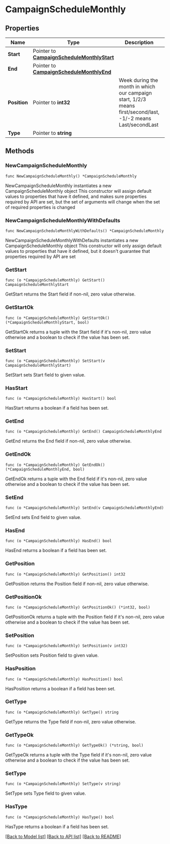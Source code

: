 # CampaignScheduleMonthly

## Properties

Name | Type | Description | Notes
------------ | ------------- | ------------- | -------------
**Start** | Pointer to [**CampaignScheduleMonthlyStart**](CampaignScheduleMonthlyStart.md) |  | [optional] 
**End** | Pointer to [**CampaignScheduleMonthlyEnd**](CampaignScheduleMonthlyEnd.md) |  | [optional] 
**Position** | Pointer to **int32** | Week during the month in which our campaign start, 1/2/3 means first/second/last, -1/-2 means Last/secondLast | [optional] 
**Type** | Pointer to **string** |  | [optional] 

## Methods

### NewCampaignScheduleMonthly

`func NewCampaignScheduleMonthly() *CampaignScheduleMonthly`

NewCampaignScheduleMonthly instantiates a new CampaignScheduleMonthly object
This constructor will assign default values to properties that have it defined,
and makes sure properties required by API are set, but the set of arguments
will change when the set of required properties is changed

### NewCampaignScheduleMonthlyWithDefaults

`func NewCampaignScheduleMonthlyWithDefaults() *CampaignScheduleMonthly`

NewCampaignScheduleMonthlyWithDefaults instantiates a new CampaignScheduleMonthly object
This constructor will only assign default values to properties that have it defined,
but it doesn't guarantee that properties required by API are set

### GetStart

`func (o *CampaignScheduleMonthly) GetStart() CampaignScheduleMonthlyStart`

GetStart returns the Start field if non-nil, zero value otherwise.

### GetStartOk

`func (o *CampaignScheduleMonthly) GetStartOk() (*CampaignScheduleMonthlyStart, bool)`

GetStartOk returns a tuple with the Start field if it's non-nil, zero value otherwise
and a boolean to check if the value has been set.

### SetStart

`func (o *CampaignScheduleMonthly) SetStart(v CampaignScheduleMonthlyStart)`

SetStart sets Start field to given value.

### HasStart

`func (o *CampaignScheduleMonthly) HasStart() bool`

HasStart returns a boolean if a field has been set.

### GetEnd

`func (o *CampaignScheduleMonthly) GetEnd() CampaignScheduleMonthlyEnd`

GetEnd returns the End field if non-nil, zero value otherwise.

### GetEndOk

`func (o *CampaignScheduleMonthly) GetEndOk() (*CampaignScheduleMonthlyEnd, bool)`

GetEndOk returns a tuple with the End field if it's non-nil, zero value otherwise
and a boolean to check if the value has been set.

### SetEnd

`func (o *CampaignScheduleMonthly) SetEnd(v CampaignScheduleMonthlyEnd)`

SetEnd sets End field to given value.

### HasEnd

`func (o *CampaignScheduleMonthly) HasEnd() bool`

HasEnd returns a boolean if a field has been set.

### GetPosition

`func (o *CampaignScheduleMonthly) GetPosition() int32`

GetPosition returns the Position field if non-nil, zero value otherwise.

### GetPositionOk

`func (o *CampaignScheduleMonthly) GetPositionOk() (*int32, bool)`

GetPositionOk returns a tuple with the Position field if it's non-nil, zero value otherwise
and a boolean to check if the value has been set.

### SetPosition

`func (o *CampaignScheduleMonthly) SetPosition(v int32)`

SetPosition sets Position field to given value.

### HasPosition

`func (o *CampaignScheduleMonthly) HasPosition() bool`

HasPosition returns a boolean if a field has been set.

### GetType

`func (o *CampaignScheduleMonthly) GetType() string`

GetType returns the Type field if non-nil, zero value otherwise.

### GetTypeOk

`func (o *CampaignScheduleMonthly) GetTypeOk() (*string, bool)`

GetTypeOk returns a tuple with the Type field if it's non-nil, zero value otherwise
and a boolean to check if the value has been set.

### SetType

`func (o *CampaignScheduleMonthly) SetType(v string)`

SetType sets Type field to given value.

### HasType

`func (o *CampaignScheduleMonthly) HasType() bool`

HasType returns a boolean if a field has been set.


[[Back to Model list]](../README.md#documentation-for-models) [[Back to API list]](../README.md#documentation-for-api-endpoints) [[Back to README]](../README.md)


